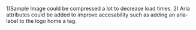 1)Sample Image could be compressed a lot to decrease load times.
2) Aria attributes could be added to improve accesability such as adding an aria-label to the logo home a tag.
